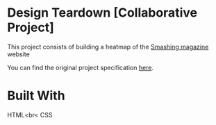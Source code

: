 # Design Teardown [Collaborative Project]
This project consists of building a heatmap of the [Smashing magazine](https://www.smashingmagazine.com/) website

You can find the original project specification [here](https://www.theodinproject.com/courses/html5-and-css3/lessons/design-teardown).

# Built With
HTML<br<
CSS
